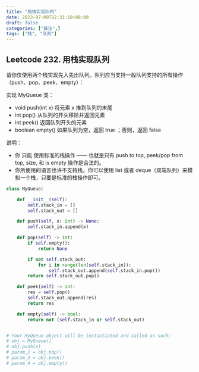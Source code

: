 ```yaml
---
title: "用栈实现队列"
date: 2023-07-09T22:31:18+08:00
draft: false
categories: ["算法",]
tags: ["栈", "队列"]
---
```


## Leetcode 232. 用栈实现队列
请你仅使用两个栈实现先入先出队列。队列应当支持一般队列支持的所有操作（push、pop、peek、empty）：

实现 MyQueue 类：
* void push(int x) 将元素 x 推到队列的末尾
* int pop() 从队列的开头移除并返回元素
* int peek() 返回队列开头的元素
* boolean empty() 如果队列为空，返回 true ；否则，返回 false

说明：
* 你 只能 使用标准的栈操作 —— 也就是只有 push to top, peek/pop from top, size, 和 is empty 操作是合法的。
* 你所使用的语言也许不支持栈。你可以使用 list 或者 deque（双端队列）来模拟一个栈，只要是标准的栈操作即可。

<!--more-->

```python
class MyQueue:

    def __init__(self):
        self.stack_in = []
        self.stack_out = []

    def push(self, x: int) -> None:
        self.stack_in.append(x)

    def pop(self) -> int:
        if self.empty():
            return None

        if not self.stack_out:
            for i in range(len(self.stack_in)):
                self.stack_out.append(self.stack_in.pop())
        return self.stack_out.pop()

    def peek(self) -> int:
        res = self.pop()
        self.stack_out.append(res)
        return res

    def empty(self) -> bool:
        return not (self.stack_in or self.stack_out)


# Your MyQueue object will be instantiated and called as such:
# obj = MyQueue()
# obj.push(x)
# param_2 = obj.pop()
# param_3 = obj.peek()
# param_4 = obj.empty()

```
